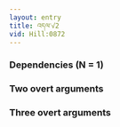 ```yaml
---
layout: entry
title: འདལ་√2
vid: Hill:0872
---
```

### Dependencies (N = 1)


### Two overt arguments


### Three overt arguments
